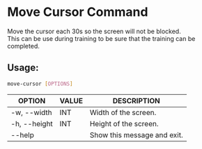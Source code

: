 # Move Cursor Command  
Move the cursor each 30s so the screen will not be blocked.  
This can be use during training to be sure that the training can be completed.  

## Usage:
```bash
move-cursor [OPTIONS]
```  
| OPTION | VALUE | DESCRIPTION |
|-|-|-|
-w, --width | INT | Width of the screen.  
-h, --height | INT | Height of the screen.  
--help | | Show this message and exit.
